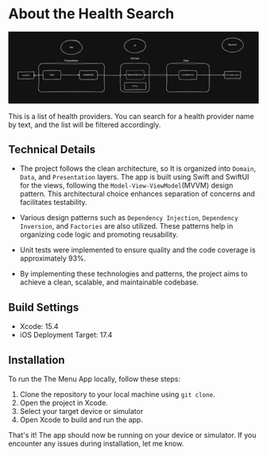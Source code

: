 # About the Health Search #

![](https://github.com/vpiresc/health-search/blob/main/images/health-providers-high-level-design.png)

This is a list of health providers. You can search for a health provider name by text, and the list will be filtered accordingly.

## Technical Details
- The project follows the clean architecture, so It is organized into `Domain`, `Data`, and `Presentation` layers. The app is built using Swift and SwiftUI for the views, following the `Model-View-ViewModel`(MVVM) design pattern. This architectural choice enhances separation of concerns and facilitates testability. 

- Various design patterns such as `Dependency Injection`, `Dependency Inversion`, and `Factories` are also utilized. These patterns help in organizing code logic and promoting reusability.

- Unit tests were implemented to ensure quality and the code coverage is approximately 93%.

- By implementing these technologies and patterns, the project aims to achieve a clean, scalable, and maintainable codebase.


## Build Settings
- Xcode: 15.4
- iOS Deployment Target: 17.4


## Installation
To run the The Menu App locally, follow these steps:

1. Clone the repository to your local machine using `git clone`.
2. Open the project in Xcode.
3. Select your target device or simulator
4. Open Xcode to build and run the app.

That's it! The app should now be running on your device or simulator. If you encounter any issues during installation, let me know.
